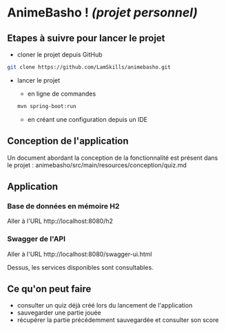 # AnimeBasho ! _(projet personnel)_

## Etapes à suivre pour lancer le projet

* cloner le projet depuis GitHub

```sh
git clone https://github.com/LamSkills/animebasho.git
```

* lancer le projet
    - en ligne de commandes
    ```sh
    mvn spring-boot:run
    ```

    - en créant une configuration depuis un IDE
    
## Conception de l'application

Un document abordant la conception de la fonctionnalité est présent dans le projet : 
animebasho/src/main/resources/conception/quiz.md
    
## Application

### Base de données en mémoire H2

Aller à l'URL http://localhost:8080/h2

### Swagger de l'API

Aller à l'URL http://localhost:8080/swagger-ui.html

Dessus, les services disponibles sont consultables.

## Ce qu'on peut faire

* consulter un quiz déjà créé lors du lancement de l'application
* sauvegarder une partie jouée
* récupérer la partie précédemment sauvegardée et consulter son score